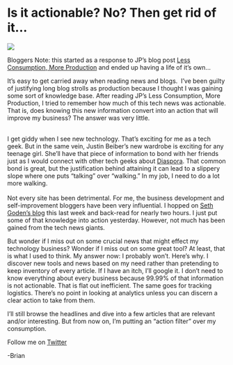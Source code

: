<!--
id: 652742373
link: http://loudjet.com/a/is-it-actionable-no-then-get-rid-of-it
slug: is-it-actionable-no-then-get-rid-of-it
date: Tue Jun 01 2010 03:49:00 GMT-0500 (CDT)
publish: 2010-06-01
tags: productivity
-->


Is it actionable? No? Then get rid of it...
===========================================

[![](http://media.tumblr.com/tumblr_l3bv0wi64m1qzbc4f.png)](http://www.google.com/imgres?imgurl=http://rlv.zcache.com/more_walk_less_talk_tshirt-p235499286510154883qd3i_210.jpg&imgrefurl=http://www.zazzle.ca/loudmouth%2Btshirts&usg=__dygRofXIG2s45-o94Ja4Fb7B_hY=&h=210&w=210&sz=10&hl=en&start=18&um=1&itbs=1&tbnid=3BcomUWKHyyvKM:&tbnh=106&tbnw=106&prev=/images%3Fq%3Dless%2Btalk%2Bmore%2Bwalk%26um%3D1%26hl%3Den%26safe%3Doff%26client%3Dfirefox-a%26rls%3Dorg.mozilla:en-US:official%26tbs%3Disch:1)

Bloggers Note: this started as a response to JP’s blog post [Less
Consumption, More
Production](http://loudjet.com/a/less-consumption-more-production "JP's Less Consumption, More Production Blog Post")
and ended up having a life of it’s own…

It’s easy to get carried away when reading news and blogs.  I’ve been
guilty of justifying long blog strolls as production because I thought I
was gaining some sort of knowledge base. After reading JP’s Less
Consumption, More Production, I tried to remember how much of this tech
news was actionable. That is, does knowing this new information convert
into an action that will improve my business? The answer was very
little.

\
I get giddy when I see new technology. That’s exciting for me as a tech
geek. But in the same vein, Justin Beiber’s new wardrobe is exciting for
any teenage girl. She’ll have that piece of information to bond with her
friends just as I would connect with other tech geeks about
[Diaspora](http://www.kickstarter.com/projects/196017994/diaspora-the-personally-controlled-do-it-all-distr?pos=2&ref=spotlight "KickStarter: Diaspora").
That common bond is great, but the justification behind attaining it can
lead to a slippery slope where one puts “talking” over “walking.” In my
job, I need to do a lot more walking.\
\
Not every site has been detrimental. For me, the business development
and self-improvement bloggers have been very influential. I hopped on
[Seth Goden’s blog](http://sethgodin.typepad.com/ "Seth Goden's Blog")
this last week and back-read for nearly two hours. I just put some of
that knowledge into action yesterday. However, not much has been gained
from the tech news giants.

But wonder if I miss out on some crucial news that might effect my
technology business? Wonder if I miss out on some great tool? At least,
that is what I used to think. My answer now: I probably won’t. Here’s
why. I discover new tools and news based on my need rather than
pretending to keep inventory of every article. If I have an itch, I’ll
google it. I don’t need to know everything about every business because
99.99% of that information is not actionable. That is flat out
inefficient. The same goes for tracking logistics. There’s no point in
looking at analytics unless you can discern a clear action to take from
them.

I’ll still browse the headlines and dive into a few articles that are
relevant and/or interesting. But from now on, I’m putting an “action
filter” over my consumption.

Follow me on
[Twitter](http://twitter.com/brianlambelet "Twitter Handle")

-Brian

